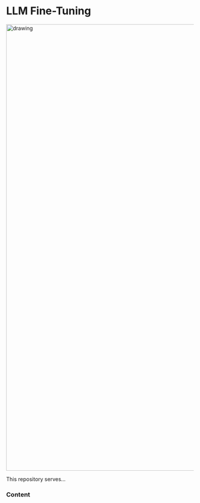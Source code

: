 # LLM Fine-Tuning

<img src="./media/gen-cv.png" alt="drawing" style="width:1200px;"/>

This repository serves...

### Content
